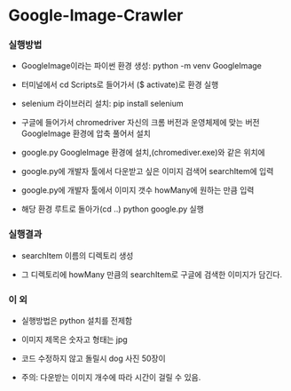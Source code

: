 # Google-Image-Crawler

### 실행방법

  - GoogleImage이라는 파이썬 환경 생성: python -m venv GoogleImage
 
  - 터미널에서 cd Scripts로 들어가서 ($ activate)로 환경 실행
  
  - selenium 라이브러리 설치: pip install selenium
  
  - 구글에 들어가서 chromedriver 자신의 크롬 버전과 운영체제에 맞는 버전 GoogleImage 환경에 압축 풀어서 설치
  
  - google.py GoogleImage 환경에 설치,(chromediver.exe)와 같은 위치에
  
  - google.py에 개발자 툴에서 다운받고 싶은 이미지 검색어 searchItem에 입력
  
  - google.py에 개발자 툴에서 이미지 갯수 howMany에 원하는 만큼 입력
  
  - 해당 환경 루트로 돌아가(cd ..) python google.py 실행
  
### 실행결과

  - searchItem 이름의 디렉토리 생성
  
  - 그 디렉토리에 howMany 만큼의 searchItem로 구글에 검색한 이미지가 담긴다.
  
### 이 외
  - 실행방법은 python 설치를 전제함
  
  - 이미지 제목은 숫자고 형태는 jpg
  
  - 코드 수정하지 않고 돌릴시 dog 사진 50장이 
  
  - 주의: 다운받는 이미지 개수에 따라 시간이 걸릴 수 있음. 
  
